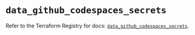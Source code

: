 # `data_github_codespaces_secrets`

Refer to the Terraform Registry for docs: [`data_github_codespaces_secrets`](https://registry.terraform.io/providers/integrations/github/6.7.1/docs/data-sources/codespaces_secrets).
